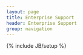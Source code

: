 ```yaml
---
layout: page
title: Enterprise Support
header: Enterprise Support
group: navigation
---
```

{% include JB/setup %}

